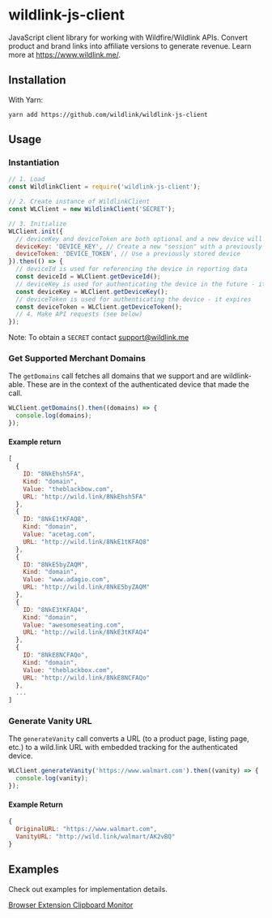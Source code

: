 # wildlink-js-client

JavaScript client library for working with Wildfire/Wildlink APIs. Convert product and brand links into affiliate versions to generate revenue. Learn more at https://www.wildlink.me/.

## Installation

With Yarn:

`yarn add https://github.com/wildlink/wildlink-js-client`

## Usage

### Instantiation

```js
// 1. Load
const WildlinkClient = require('wildlink-js-client');

// 2. Create instance of WildlinkClient
const WLClient = new WildlinkClient('SECRET');

// 3. Initialize
WLClient.init({
  // deviceKey and deviceToken are both optional and a new device will be created if both are omitted
  deviceKey: 'DEVICE_KEY', // Create a new "session" with a previously created device
  deviceToken: 'DEVICE_TOKEN', // Use a previously stored device
}).then(() => {
  // deviceId is used for referencing the device in reporting data
  const deviceId = WLClient.getDeviceId();
  // deviceKey is used for authenticating the device in the future - it doesn't expire
  const deviceKey = WLClient.getDeviceKey();
  // deviceToken is used for authenticating the device - it expires
  const deviceToken = WLClient.getDeviceToken();
  // 4. Make API requests (see below)
});
```

Note: To obtain a `SECRET` contact support@wildlink.me

### Get Supported Merchant Domains

The `getDomains` call fetches all domains that we support and are wildlink-able. These are in the context of the authenticated device that made the call.

```js
WLClient.getDomains().then((domains) => {
  console.log(domains);
});
```

#### Example return

```js
[
  {
    ID: "8NkEhsh5FA",
    Kind: "domain",
    Value: "theblackbow.com",
    URL: "http://wild.link/8NkEhsh5FA"
  },
  {
    ID: "8NkE1tKFAQ8",
    Kind: "domain",
    Value: "acetag.com",
    URL: "http://wild.link/8NkE1tKFAQ8"
  },
  {
    ID: "8NkE5byZAQM",
    Kind: "domain",
    Value: "www.adagio.com",
    URL: "http://wild.link/8NkE5byZAQM"
  },
  {
    ID: "8NkE3tKFAQ4",
    Kind: "domain",
    Value: "awesomeseating.com",
    URL: "http://wild.link/8NkE3tKFAQ4"
  },
  {
    ID: "8NkE8NCFAQo",
    Kind: "domain",
    Value: "theblackbox.com",
    URL: "http://wild.link/8NkE8NCFAQo"
  },
  ...
]
```

### Generate Vanity URL

The `generateVanity` call converts a URL (to a product page, listing page, etc.) to a wild.link URL with embedded tracking for the authenticated device.

```js
WLClient.generateVanity('https://www.walmart.com').then((vanity) => {
  console.log(vanity);
});
```

#### Example Return

```js
{
  OriginalURL: "https://www.walmart.com",
  VanityURL: "http://wild.link/walmart/AK2vBQ"
}
```

## Examples

Check out examples for implementation details.

[Browser Extension Clipboard Monitor](https://github.com/wildlink/wildlink-js-client/tree/master/examples/extension/ClipboardMonitor)
